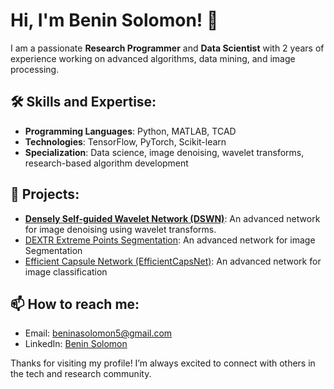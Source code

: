 # Hi, I'm Benin Solomon! 👋

I am a passionate **Research Programmer** and **Data Scientist** with 2 years of experience working on advanced algorithms, data mining, and image processing.

## 🛠 Skills and Expertise:
- **Programming Languages**: Python, MATLAB, TCAD
- **Technologies**: TensorFlow, PyTorch, Scikit-learn
- **Specialization**: Data science, image denoising, wavelet transforms, research-based algorithm development

## 🚀 Projects:
- **[Densely Self-guided Wavelet Network (DSWN)](https://github.com/BeninASolomon/DSWN-image-denoising)**: An advanced network for image denoising using wavelet transforms.
- [DEXTR Extreme Points Segmentation](https://github.com/BeninASolomon/DEXTR-extreme-points-segmentation): An advanced network for image Segmentation
- [Efficient Capsule Network (EfficientCapsNet)](https://github.com/BeninASolomon/EfficientCapsNet-BrainTumorClassificatio): An advanced network for image classification



## 📫 How to reach me:
- Email: beninasolomon5@gmail.com
- LinkedIn: [Benin Solomon](https://www.linkedin.com/in/beninsolomon)

Thanks for visiting my profile! I’m always excited to connect with others in the tech and research community.
